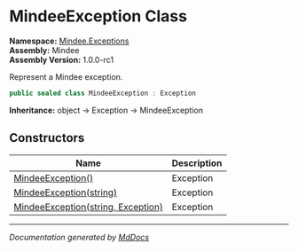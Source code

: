 ﻿<!--  
  <auto-generated>   
    The contents of this file were generated by a tool.  
    Changes to this file may be list if the file is regenerated  
  </auto-generated>   
-->

# MindeeException Class

**Namespace:** [Mindee.Exceptions](../index.md)  
**Assembly:** Mindee  
**Assembly Version:** 1.0.0\-rc1

Represent a Mindee exception.

```csharp
public sealed class MindeeException : Exception
```

**Inheritance:** object → Exception → MindeeException

## Constructors

| Name                                                                                        | Description |
| ------------------------------------------------------------------------------------------- | ----------- |
| [MindeeException()](constructors/index.md#mindeeexception)                                  | Exception   |
| [MindeeException(string)](constructors/index.md#mindeeexceptionstring)                      | Exception   |
| [MindeeException(string, Exception)](constructors/index.md#mindeeexceptionstring-exception) | Exception   |

___

*Documentation generated by [MdDocs](https://github.com/ap0llo/mddocs)*
